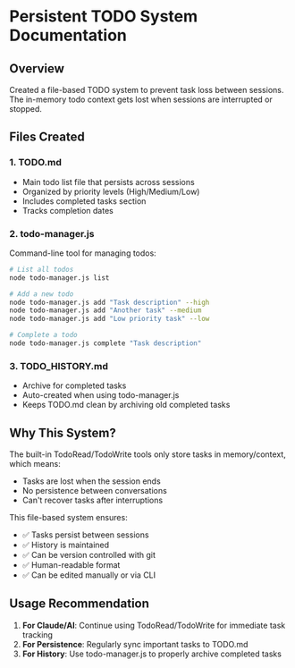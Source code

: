 # Persistent TODO System Documentation

## Overview
Created a file-based TODO system to prevent task loss between sessions. The in-memory todo context gets lost when sessions are interrupted or stopped.

## Files Created

### 1. TODO.md
- Main todo list file that persists across sessions
- Organized by priority levels (High/Medium/Low)
- Includes completed tasks section
- Tracks completion dates

### 2. todo-manager.js
Command-line tool for managing todos:

```bash
# List all todos
node todo-manager.js list

# Add a new todo
node todo-manager.js add "Task description" --high
node todo-manager.js add "Another task" --medium
node todo-manager.js add "Low priority task" --low

# Complete a todo
node todo-manager.js complete "Task description"
```

### 3. TODO_HISTORY.md
- Archive for completed tasks
- Auto-created when using todo-manager.js
- Keeps TODO.md clean by archiving old completed tasks

## Why This System?

The built-in TodoRead/TodoWrite tools only store tasks in memory/context, which means:
- Tasks are lost when the session ends
- No persistence between conversations
- Can't recover tasks after interruptions

This file-based system ensures:
- ✅ Tasks persist between sessions
- ✅ History is maintained
- ✅ Can be version controlled with git
- ✅ Human-readable format
- ✅ Can be edited manually or via CLI

## Usage Recommendation

1. **For Claude/AI**: Continue using TodoRead/TodoWrite for immediate task tracking
2. **For Persistence**: Regularly sync important tasks to TODO.md
3. **For History**: Use todo-manager.js to properly archive completed tasks